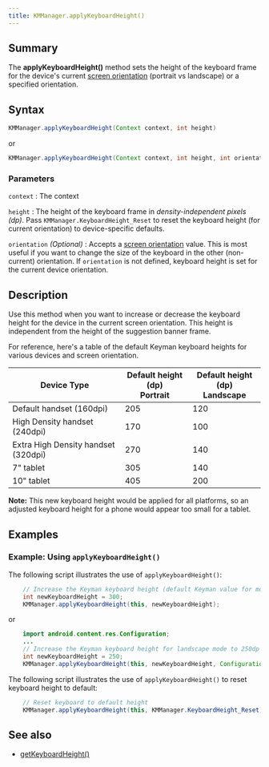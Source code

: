 ```yaml
---
title: KMManager.applyKeyboardHeight()
---
```


## Summary
The **applyKeyboardHeight()** method sets the height of the keyboard frame for 
the device's current [screen orientation](https://developer.android.com/training/multiscreen/screensizes#TaskUseOriQuali) 
(portrait vs landscape) or a specified orientation.

## Syntax
```java
KMManager.applyKeyboardHeight(Context context, int height)
```
or

```java
KMManager.applyKeyboardHeight(Context context, int height, int orientation)
```

### Parameters

`context`
: The context

`height`
: The height of the keyboard frame in *density-independent pixels (dp)*. Pass `KMManager.KeyboardHeight_Reset` to reset the keyboard height (for current orientation) to device-specific defaults.

`orientation` _(Optional)_
: Accepts a [screen orientation](https://developer.android.com/training/multiscreen/screensizes#TaskUseOriQuali) value. This is most useful if you want to change the size of the keyboard in the other (non-current) orientation. If `orientation` is not defined, keyboard height is set for the current device orientation.

## Description
Use this method when you want to increase or decrease the keyboard height for 
the device in the current screen orientation. This height is independent from 
the height of the suggestion banner frame.

For reference, here's a table of the default Keyman keyboard heights for various devices and screen orientation.
 
 Device Type                    | Default height (dp)<br>Portrait | Default height (dp)<br>Landscape |
|-------------------------------|---------------------------------|----------------------------------|
| Default handset (160dpi)      | 205 | 120 |
| High Density handset (240dpi) | 170 | 100 |
| Extra High Density handset (320dpi) | 270 | 140 |
| 7" tablet                     | 305 | 140 |
| 10" tablet                    | 405 | 200 |

**Note:** This new keyboard height would be applied for all platforms, so an 
adjusted keyboard height for a phone would appear too small for a tablet.

## Examples

### Example: Using `applyKeyboardHeight()`
The following script illustrates the use of `applyKeyboardHeight()`:

```java
    // Increase the Keyman keyboard height (default Keyman value for most phones is 205dp)
    int newKeyboardHeight = 300;
    KMManager.applyKeyboardHeight(this, newKeyboardHeight);
```

or

```java
    import android.content.res.Configuration;
    ...
    // Increase the Keyman keyboard height for landscape mode to 250dp (default Keyman value for most phones is 100dp)
    int newKeyboardHeight = 250;
    KMManager.applyKeyboardHeight(this, newKeyboardHeight, Configuration.ORIENTATION_LANDSCAPE);
```


The following script illustrates the use of `applyKeyboardHeight()` to reset keyboard height to default:

```java
    // Reset keyboard to default height
    KMManager.applyKeyboardHeight(this, KMManager.KeyboardHeight_Reset);
```

## See also
* [getKeyboardHeight()](getKeyboardHeight)
